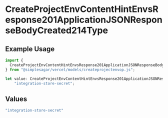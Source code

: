 # CreateProjectEnvContentHintEnvsResponse201ApplicationJSONResponseBodyCreated214Type

## Example Usage

```typescript
import {
  CreateProjectEnvContentHintEnvsResponse201ApplicationJSONResponseBodyCreated214Type,
} from "@simplesagar/vercel/models/createprojectenvop.js";

let value: CreateProjectEnvContentHintEnvsResponse201ApplicationJSONResponseBodyCreated214Type =
    "integration-store-secret";
```

## Values

```typescript
"integration-store-secret"
```